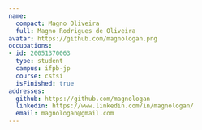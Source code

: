 ```yaml
---
name:
  compact: Magno Oliveira
  full: Magno Rodrigues de Oliveira
avatar: https://github.com/magnologan.png
occupations:
- id: 20051370063
  type: student
  campus: ifpb-jp
  course: cstsi
  isFinished: true
addresses:
  github: https://github.com/magnologan
  linkedin: https://www.linkedin.com/in/magnologan/
  email: magnologan@gmail.com
---
```

